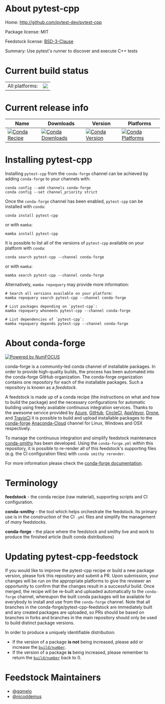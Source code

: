 About pytest-cpp
================

Home: http://github.com/pytest-dev/pytest-cpp

Package license: MIT

Feedstock license: [BSD-3-Clause](https://github.com/conda-forge/pytest-cpp-feedstock/blob/main/LICENSE.txt)

Summary: Use pytest's runner to discover and execute C++ tests

Current build status
====================


<table><tr><td>All platforms:</td>
    <td>
      <a href="https://dev.azure.com/conda-forge/feedstock-builds/_build/latest?definitionId=3265&branchName=main">
        <img src="https://dev.azure.com/conda-forge/feedstock-builds/_apis/build/status/pytest-cpp-feedstock?branchName=main">
      </a>
    </td>
  </tr>
</table>

Current release info
====================

| Name | Downloads | Version | Platforms |
| --- | --- | --- | --- |
| [![Conda Recipe](https://img.shields.io/badge/recipe-pytest--cpp-green.svg)](https://anaconda.org/conda-forge/pytest-cpp) | [![Conda Downloads](https://img.shields.io/conda/dn/conda-forge/pytest-cpp.svg)](https://anaconda.org/conda-forge/pytest-cpp) | [![Conda Version](https://img.shields.io/conda/vn/conda-forge/pytest-cpp.svg)](https://anaconda.org/conda-forge/pytest-cpp) | [![Conda Platforms](https://img.shields.io/conda/pn/conda-forge/pytest-cpp.svg)](https://anaconda.org/conda-forge/pytest-cpp) |

Installing pytest-cpp
=====================

Installing `pytest-cpp` from the `conda-forge` channel can be achieved by adding `conda-forge` to your channels with:

```
conda config --add channels conda-forge
conda config --set channel_priority strict
```

Once the `conda-forge` channel has been enabled, `pytest-cpp` can be installed with `conda`:

```
conda install pytest-cpp
```

or with `mamba`:

```
mamba install pytest-cpp
```

It is possible to list all of the versions of `pytest-cpp` available on your platform with `conda`:

```
conda search pytest-cpp --channel conda-forge
```

or with `mamba`:

```
mamba search pytest-cpp --channel conda-forge
```

Alternatively, `mamba repoquery` may provide more information:

```
# Search all versions available on your platform:
mamba repoquery search pytest-cpp --channel conda-forge

# List packages depending on `pytest-cpp`:
mamba repoquery whoneeds pytest-cpp --channel conda-forge

# List dependencies of `pytest-cpp`:
mamba repoquery depends pytest-cpp --channel conda-forge
```


About conda-forge
=================

[![Powered by
NumFOCUS](https://img.shields.io/badge/powered%20by-NumFOCUS-orange.svg?style=flat&colorA=E1523D&colorB=007D8A)](https://numfocus.org)

conda-forge is a community-led conda channel of installable packages.
In order to provide high-quality builds, the process has been automated into the
conda-forge GitHub organization. The conda-forge organization contains one repository
for each of the installable packages. Such a repository is known as a *feedstock*.

A feedstock is made up of a conda recipe (the instructions on what and how to build
the package) and the necessary configurations for automatic building using freely
available continuous integration services. Thanks to the awesome service provided by
[Azure](https://azure.microsoft.com/en-us/services/devops/), [GitHub](https://github.com/),
[CircleCI](https://circleci.com/), [AppVeyor](https://www.appveyor.com/),
[Drone](https://cloud.drone.io/welcome), and [TravisCI](https://travis-ci.com/)
it is possible to build and upload installable packages to the
[conda-forge](https://anaconda.org/conda-forge) [Anaconda-Cloud](https://anaconda.org/)
channel for Linux, Windows and OSX respectively.

To manage the continuous integration and simplify feedstock maintenance
[conda-smithy](https://github.com/conda-forge/conda-smithy) has been developed.
Using the ``conda-forge.yml`` within this repository, it is possible to re-render all of
this feedstock's supporting files (e.g. the CI configuration files) with ``conda smithy rerender``.

For more information please check the [conda-forge documentation](https://conda-forge.org/docs/).

Terminology
===========

**feedstock** - the conda recipe (raw material), supporting scripts and CI configuration.

**conda-smithy** - the tool which helps orchestrate the feedstock.
                   Its primary use is in the construction of the CI ``.yml`` files
                   and simplify the management of *many* feedstocks.

**conda-forge** - the place where the feedstock and smithy live and work to
                  produce the finished article (built conda distributions)


Updating pytest-cpp-feedstock
=============================

If you would like to improve the pytest-cpp recipe or build a new
package version, please fork this repository and submit a PR. Upon submission,
your changes will be run on the appropriate platforms to give the reviewer an
opportunity to confirm that the changes result in a successful build. Once
merged, the recipe will be re-built and uploaded automatically to the
`conda-forge` channel, whereupon the built conda packages will be available for
everybody to install and use from the `conda-forge` channel.
Note that all branches in the conda-forge/pytest-cpp-feedstock are
immediately built and any created packages are uploaded, so PRs should be based
on branches in forks and branches in the main repository should only be used to
build distinct package versions.

In order to produce a uniquely identifiable distribution:
 * If the version of a package **is not** being increased, please add or increase
   the [``build/number``](https://docs.conda.io/projects/conda-build/en/latest/resources/define-metadata.html#build-number-and-string).
 * If the version of a package **is** being increased, please remember to return
   the [``build/number``](https://docs.conda.io/projects/conda-build/en/latest/resources/define-metadata.html#build-number-and-string)
   back to 0.

Feedstock Maintainers
=====================

* [@gqmelo](https://github.com/gqmelo/)
* [@nicoddemus](https://github.com/nicoddemus/)

